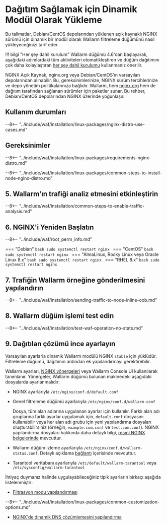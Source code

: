 [img-wl-console-users]:             ../../images/check-user-no-2fa.png
[wallarm-status-instr]:             ../../admin-en/configure-statistics-service.md
[memory-instr]:                     ../../admin-en/configuration-guides/allocate-resources-for-node.md
[waf-directives-instr]:             ../../admin-en/configure-parameters-en.md
[ptrav-attack-docs]:                ../../attacks-vulns-list.md#path-traversal
[attacks-in-ui-image]:           ../../images/admin-guides/test-attacks-quickstart.png
[waf-mode-instr]:                   ../../admin-en/configure-wallarm-mode.md
[logging-instr]:                    ../../admin-en/configure-logging.md
[proxy-balancer-instr]:             ../../admin-en/using-proxy-or-balancer-en.md
[process-time-limit-instr]:         ../../admin-en/configure-parameters-en.md#wallarm_process_time_limit
[configure-selinux-instr]:          ../../admin-en/configure-selinux.md
[configure-proxy-balancer-instr]:   ../../admin-en/configuration-guides/access-to-wallarm-api-via-proxy.md
[update-instr]:                     ../../updating-migrating/nginx-modules.md
[install-postanalytics-docs]:        ../../../admin-en/installation-postanalytics-en/
[versioning-policy]:               ../../updating-migrating/versioning-policy.md#version-list
[dynamic-dns-resolution-nginx]:     ../../admin-en/configure-dynamic-dns-resolution-nginx.md
[ip-lists-docs]:                    ../../user-guides/ip-lists/overview.md
[install-postanalytics-instr]:      ../../admin-en/installation-postanalytics-en.md
[img-node-with-several-instances]:  ../../images/user-guides/nodes/wallarm-node-with-two-instances.png
[img-create-wallarm-node]:      ../../images/user-guides/nodes/create-cloud-node.png
[nginx-custom]:                 ../custom/custom-nginx-version.md
[node-token]:                       ../../quickstart.md#deploy-the-wallarm-filtering-node
[api-token]:                        ../../user-guides/settings/api-tokens.md
[wallarm-token-types]:              ../../user-guides/nodes/nodes.md#api-and-node-tokens-for-node-creation
[platform]:                         ../../installation/supported-deployment-options.md
[inline-docs]:                      ../inline/overview.md
[oob-docs]:                         ../oob/overview.md
[oob-advantages-limitations]:       ../oob/overview.md#advantages-and-limitations
[web-server-mirroring-examples]:    ../oob/web-server-mirroring/overview.md#examples-of-web-server-configuration-for-traffic-mirroring
[img-grouped-nodes]:                ../../images/user-guides/nodes/grouped-nodes.png

# Dağıtım Sağlamak için Dinamik Modül Olarak Yükleme

Bu talimatlar, Debian/CentOS depolarından yüklenen açık kaynaklı NGINX sürümü için dinamik bir modül olarak Wallarm filtreleme düğümünü nasıl yükleyeceğinizi tarif eder.

!!! bilgi "Her şey dahil kurulum"
    Wallarm düğümü 4.6'dan başlayarak, aşağıdaki adımlardaki tüm aktiviteleri otomatikleştiren ve düğüm dağıtımını çok daha kolaylaştıran [her şey dahil kurulumu](all-in-one.md) kullanmanız önerilir.

NGINX Açık Kaynak, nginx.org veya Debian/CentOS'ın varsayılan depolarından alınabilir. Bu, gereksinimlerinize, NGINX sürüm tercihlerinize ve depo yönetim politikalarınıza bağlıdır. Wallarm, hem [nginx.org](dynamic-module.md) hem de dağıtım tarafından sağlanan sürümler için paketler sunar. Bu rehber, Debian/CentOS depolarından NGINX üzerinde yoğunlaşır.

## Kullanım durumları

--8<-- "../include/waf/installation/linux-packages/nginx-distro-use-cases.md"

## Gereksinimler

--8<-- "../include/waf/installation/linux-packages/requirements-nginx-distro.md"

--8<-- "../include/waf/installation/linux-packages/common-steps-to-install-node-nginx-distro.md"

## 5. Wallarm'ın trafiği analiz etmesini etkinleştirin

--8<-- "../include/waf/installation/common-steps-to-enable-traffic-analysis.md"

## 6. NGINX'i Yeniden Başlatın

--8<-- "../include/waf/root_perm_info.md"

=== "Debian"
    ```bash
    sudo systemctl restart nginx
    ```
=== "CentOS"
    ```bash
    sudo systemctl restart nginx
    ```
=== "AlmaLinux, Rocky Linux veya Oracle Linux 8.x"
    ```bash
    sudo systemctl restart nginx
    ```
=== "RHEL 8.x"
    ```bash
    sudo systemctl restart nginx
    ```

## 7. Trafiğin Wallarm örneğine gönderilmesini yapılandırın

--8<-- "../include/waf/installation/sending-traffic-to-node-inline-oob.md"

## 8. Wallarm düğüm işlemi test edin

--8<-- "../include/waf/installation/test-waf-operation-no-stats.md"

## 9. Dağıtılan çözümü ince ayarlayın

Varsayılan ayarlarla dinamik Wallarm modülü NGINX `stable` için yüklüdür. Filtreleme düğümü, dağıtımın ardından ek yapılandırmayı gerektirebilir.

Wallarm ayarları, [NGINX yönergeleri](../../admin-en/configure-parameters-en.md) veya Wallarm Console UI kullanılarak tanımlanır. Yönergeler, Wallarm düğümü bulunan makinedeki aşağıdaki dosyalarda ayarlanmalıdır:

* NGINX ayarlarıyla `/etc/nginx/conf.d/default.conf`
* Genel filtreleme düğümü ayarlarıyla `/etc/nginx/conf.d/wallarm.conf`

    Dosya, tüm alan adlarına uygulanan ayarlar için kullanılır. Farklı alan adı gruplarına farklı ayarlar uygulamak için, `default.conf` dosyasını kullanabilir veya her alan adı grubu için yeni yapılandırma dosyaları oluşturabilirsiniz (örneğin, `example.com.conf` ve `test.com.conf`). NGINX yapılandırma dosyaları hakkında daha detaylı bilgi, [resmi NGINX belgelerinde](https://nginx.org/en/docs/beginners_guide.html) mevcuttur.
* Wallarm düğüm izleme ayarlarıyla `/etc/nginx/conf.d/wallarm-status.conf`. Detaylı açıklama [bağlantı][wallarm-status-instr] içerisinde mevcuttur.
* Tarantool veritabanı ayarlarıyla `/etc/default/wallarm-tarantool` veya `/etc/sysconfig/wallarm-tarantool`

İhtiyaç duymanız halinde uygulayabileceğiniz tipik ayarların birkaçı aşağıda listelenmiştir:

* [Filtrasyon modu yapılandırması][waf-mode-instr]

--8<-- "../include/waf/installation/linux-packages/common-customization-options.md"

* [NGINX'de dinamik DNS çözümlemesini yapılandırma][dynamic-dns-resolution-nginx]